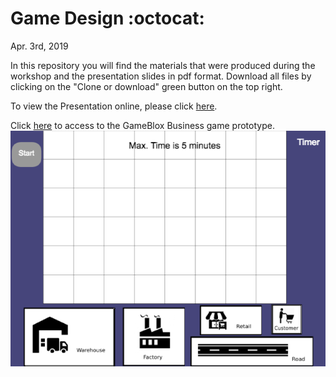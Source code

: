 # Game Design :octocat:
Apr. 3rd, 2019

In this repository you will find the materials that were produced during the workshop and the presentation slides in pdf format. Download all files by clicking on the "Clone or download" green button on the top right.

To view the Presentation online, please click [here](https://docs.google.com/presentation/d/1ruxBpGdVQkQNpgNufUe0tRXRWMbHUzuGTPbenqF_KYU/edit#slide=id.p1).

Click [here](https://gameblox.org/play/22337/) to access to the GameBlox Business game prototype.
![slide0](https://github.com/perissinotti/GameDesign/blob/master/gameblox.png)
